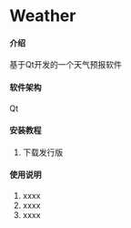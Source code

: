 # Weather

#### 介绍
基于Qt开发的一个天气预报软件

#### 软件架构
Qt


#### 安装教程

1.  下载发行版

#### 使用说明

1.  xxxx
2.  xxxx
3.  xxxx
